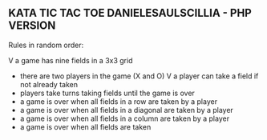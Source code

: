 ## KATA TIC TAC TOE DANIELESAULSCILLIA - PHP VERSION

Rules in random order:

V a game has nine fields in a 3x3 grid
 - there are two players in the game (X and O)
V a player can take a field if not already taken
 - players take turns taking fields until the game is over
 - a game is over when all fields in a row are taken by a player
 - a game is over when all fields in a diagonal are taken by a player
 - a game is over when all fields in a column are taken by a player
 - a game is over when all fields are taken
